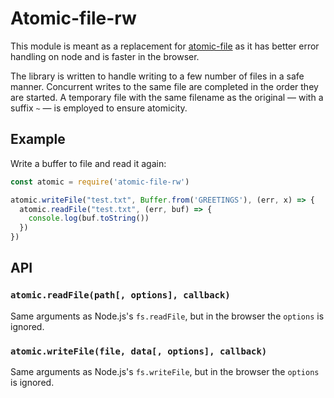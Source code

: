 <!--
SPDX-FileCopyrightText: 2021 Anders Rune Jensen

SPDX-License-Identifier: CC0-1.0
-->

# Atomic-file-rw

This module is meant as a replacement for
[atomic-file](https://github.com/flumedb/atomic-file) as it has better
error handling on node and is faster in the browser.

The library is written to handle writing to a few number of files in a
safe manner. Concurrent writes to the same file are completed in the
order they are started. A temporary file with the same filename as the
original — with a suffix `~` — is employed to ensure atomicity.

## Example

Write a buffer to file and read it again:

```js
const atomic = require('atomic-file-rw')

atomic.writeFile("test.txt", Buffer.from('GREETINGS'), (err, x) => {
  atomic.readFile("test.txt", (err, buf) => {
    console.log(buf.toString())
  })
})
```

## API

### `atomic.readFile(path[, options], callback)`

Same arguments as Node.js's `fs.readFile`, but in the browser the 
`options` is ignored.

### `atomic.writeFile(file, data[, options], callback)`

Same arguments as Node.js's `fs.writeFile`, but in the browser the 
`options` is ignored.
